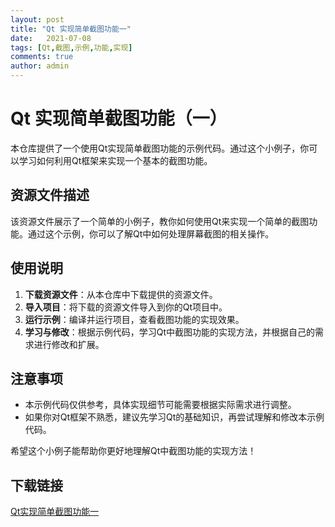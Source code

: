 ```yaml
---
layout: post
title: "Qt 实现简单截图功能一"
date:   2021-07-08
tags: [Qt,截图,示例,功能,实现]
comments: true
author: admin
---
```

# Qt 实现简单截图功能（一）

本仓库提供了一个使用Qt实现简单截图功能的示例代码。通过这个小例子，你可以学习如何利用Qt框架来实现一个基本的截图功能。

## 资源文件描述

该资源文件展示了一个简单的小例子，教你如何使用Qt来实现一个简单的截图功能。通过这个示例，你可以了解Qt中如何处理屏幕截图的相关操作。

## 使用说明

1. **下载资源文件**：从本仓库中下载提供的资源文件。
2. **导入项目**：将下载的资源文件导入到你的Qt项目中。
3. **运行示例**：编译并运行项目，查看截图功能的实现效果。
4. **学习与修改**：根据示例代码，学习Qt中截图功能的实现方法，并根据自己的需求进行修改和扩展。

## 注意事项

- 本示例代码仅供参考，具体实现细节可能需要根据实际需求进行调整。
- 如果你对Qt框架不熟悉，建议先学习Qt的基础知识，再尝试理解和修改本示例代码。

希望这个小例子能帮助你更好地理解Qt中截图功能的实现方法！

## 下载链接

[Qt实现简单截图功能一](https://pan.quark.cn/s/80eaa83edb2a)